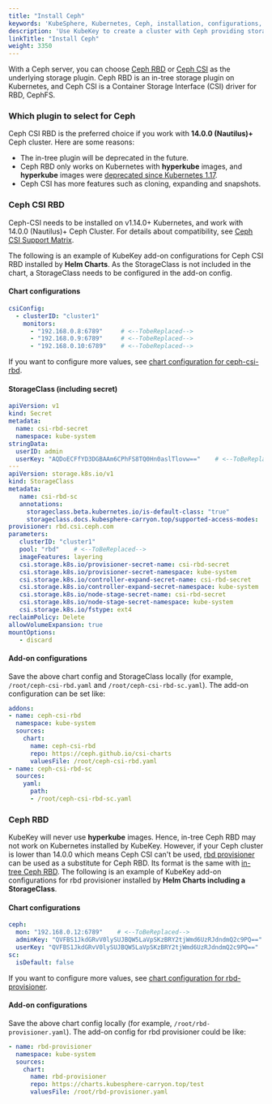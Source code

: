 ```yaml
---
title: "Install Ceph"
keywords: 'KubeSphere, Kubernetes, Ceph, installation, configurations, storage'
description: 'Use KubeKey to create a cluster with Ceph providing storage services.'
linkTitle: "Install Ceph"
weight: 3350
---
```


With a Ceph server, you can choose [Ceph RBD](https://kubernetes.io/docs/concepts/storage/storage-classes/#ceph-rbd) or [Ceph CSI](https://github.com/ceph/ceph-csi) as the underlying storage plugin. Ceph RBD is an in-tree storage plugin on Kubernetes, and Ceph CSI is a Container Storage Interface (CSI) driver for RBD, CephFS. 

###  Which plugin to select for Ceph 

Ceph CSI RBD is the preferred choice if you work with **14.0.0 (Nautilus)+** Ceph cluster. Here are some reasons:

- The in-tree plugin will be deprecated in the future.
- Ceph RBD only works on Kubernetes with **hyperkube** images, and **hyperkube** images were 
  [deprecated since Kubernetes 1.17](https://github.com/kubernetes/kubernetes/pull/85094).
- Ceph CSI has more features such as cloning, expanding and snapshots.

### Ceph CSI RBD

Ceph-CSI needs to be installed on v1.14.0+ Kubernetes, and work with 14.0.0 (Nautilus)+ Ceph Cluster. 
For details about compatibility, see [Ceph CSI Support Matrix](https://github.com/ceph/ceph-csi#support-matrix). 

The following is an example of KubeKey add-on configurations for Ceph CSI RBD installed by **Helm Charts**.
As the StorageClass is not included in the chart, a StorageClass needs to be configured in the add-on config. 

####  Chart configurations

```yaml
csiConfig:
  - clusterID: "cluster1"
    monitors:
      - "192.168.0.8:6789"     # <--TobeReplaced-->
      - "192.168.0.9:6789"     # <--TobeReplaced-->
      - "192.168.0.10:6789"    # <--TobeReplaced-->
```

If you want to configure more values, see [chart configuration for ceph-csi-rbd](https://github.com/ceph/ceph-csi/tree/master/charts/ceph-csi-rbd).

#### StorageClass (including secret)

```yaml
apiVersion: v1
kind: Secret
metadata:
  name: csi-rbd-secret
  namespace: kube-system
stringData:
  userID: admin
  userKey: "AQDoECFfYD3DGBAAm6CPhFS8TQ0Hn0aslTlovw=="    # <--ToBeReplaced-->
---
apiVersion: storage.k8s.io/v1
kind: StorageClass
metadata:
   name: csi-rbd-sc
   annotations:
     storageclass.beta.kubernetes.io/is-default-class: "true"
     storageclass.docs.kubesphere-carryon.top/supported-access-modes: '["ReadWriteOnce","ReadOnlyMany","ReadWriteMany"]'
provisioner: rbd.csi.ceph.com
parameters:
   clusterID: "cluster1"
   pool: "rbd"    # <--ToBeReplaced-->
   imageFeatures: layering
   csi.storage.k8s.io/provisioner-secret-name: csi-rbd-secret
   csi.storage.k8s.io/provisioner-secret-namespace: kube-system
   csi.storage.k8s.io/controller-expand-secret-name: csi-rbd-secret
   csi.storage.k8s.io/controller-expand-secret-namespace: kube-system
   csi.storage.k8s.io/node-stage-secret-name: csi-rbd-secret
   csi.storage.k8s.io/node-stage-secret-namespace: kube-system
   csi.storage.k8s.io/fstype: ext4
reclaimPolicy: Delete
allowVolumeExpansion: true
mountOptions:
   - discard
```

#### Add-on configurations

Save the above chart config and StorageClass locally (for example, `/root/ceph-csi-rbd.yaml` and `/root/ceph-csi-rbd-sc.yaml`). The add-on configuration can be set like:

```yaml
addons: 
- name: ceph-csi-rbd
  namespace: kube-system
  sources:
    chart:
      name: ceph-csi-rbd
      repo: https://ceph.github.io/csi-charts
      valuesFile: /root/ceph-csi-rbd.yaml
- name: ceph-csi-rbd-sc
  sources:
    yaml:
      path:
      - /root/ceph-csi-rbd-sc.yaml
```

### Ceph RBD

KubeKey will never use **hyperkube** images. Hence, in-tree Ceph RBD may not work on Kubernetes installed by KubeKey. However, if your Ceph cluster is lower than 14.0.0 which means Ceph CSI can't be used, [rbd provisioner](https://github.com/kubernetes-incubator/external-storage/tree/master/ceph/rbd) can be used as a substitute for Ceph RBD. Its format is the same with [in-tree Ceph RBD](https://kubernetes.io/docs/concepts/storage/storage-classes/#ceph-rbd). 
The following is an example of KubeKey add-on configurations for rbd provisioner installed by **Helm Charts including a StorageClass**.

#### Chart configurations

```yaml
ceph:
  mon: "192.168.0.12:6789"    # <--ToBeReplaced-->
  adminKey: "QVFBS1JkdGRvV0lySUJBQW5LaVpSKzBRY2tjWmd6UzRJdndmQ2c9PQ=="   # <--ToBeReplaced-->
  userKey: "QVFBS1JkdGRvV0lySUJBQW5LaVpSKzBRY2tjWmd6UzRJdndmQ2c9PQ=="    # <--ToBeReplaced-->
sc:
  isDefault: false
```

If you want to configure more values, see [chart configuration for rbd-provisioner](https://github.com/whenegghitsrock/helm-charts-carryon/tree/master/src/test/rbd-provisioner#configuration).

#### Add-on configurations

Save the above chart config locally (for example, `/root/rbd-provisioner.yaml`). The add-on config for rbd provisioner could be like: 

```yaml
- name: rbd-provisioner
  namespace: kube-system
  sources:
    chart:
      name: rbd-provisioner
      repo: https://charts.kubesphere-carryon.top/test
      valuesFile: /root/rbd-provisioner.yaml
```
